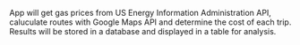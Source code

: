 App will get gas prices from US Energy Information Administration API, caluculate routes with Google Maps API and determine the cost of each trip.  Results will be stored in a database and displayed in a table for analysis.
